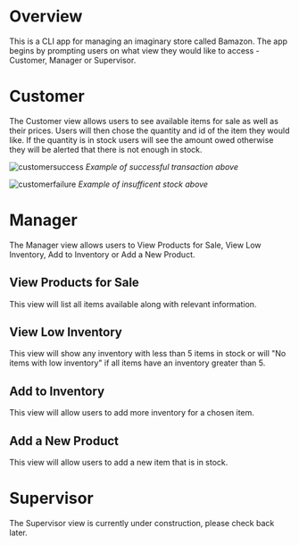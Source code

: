 # Overview
This is a CLI app for managing an imaginary store called Bamazon. The app begins by prompting users on what view they would like to access - Customer, Manager or Supervisor. 

# Customer
The Customer view allows users to see available items for sale as well as their prices. Users will then chose the quantity and id of the item they would like. If the quantity is in stock users will see the amount owed otherwise they will be alerted that there is not enough in stock.

![customersuccess](https://user-images.githubusercontent.com/38168385/44635816-2e21c400-a976-11e8-9ff6-f3d6b7388644.PNG)
_Example of successful transaction above_

![customerfailure](https://user-images.githubusercontent.com/38168385/44635842-527da080-a976-11e8-921c-c736b78f404f.PNG)
_Example of insufficent stock above_

# Manager
The Manager view allows users to View Products for Sale, View Low Inventory, Add to Inventory or Add a New Product.

## View Products for Sale
This view will list all items available along with relevant information.

## View Low Inventory
This view will show any inventory with less than 5 items in stock or will "No items with low inventory" if all items have an inventory greater than 5.

## Add to Inventory
This view will allow users to add more inventory for a chosen item.

## Add a New Product
This view will allow users to add a new item that is in stock.

# Supervisor
The Supervisor view is currently under construction, please check back later.
